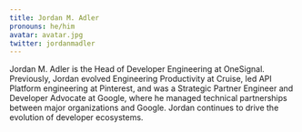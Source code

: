 ```yaml
---
title: Jordan M. Adler
pronouns: he/him
avatar: avatar.jpg
twitter: jordanmadler
---
```


Jordan M. Adler is the Head of Developer Engineering at OneSignal. Previously, Jordan evolved Engineering Productivity at Cruise, led API Platform engineering at Pinterest, and was a Strategic Partner Engineer and Developer Advocate at Google, where he managed technical partnerships between major organizations and Google. Jordan continues to drive the evolution of developer ecosystems.
